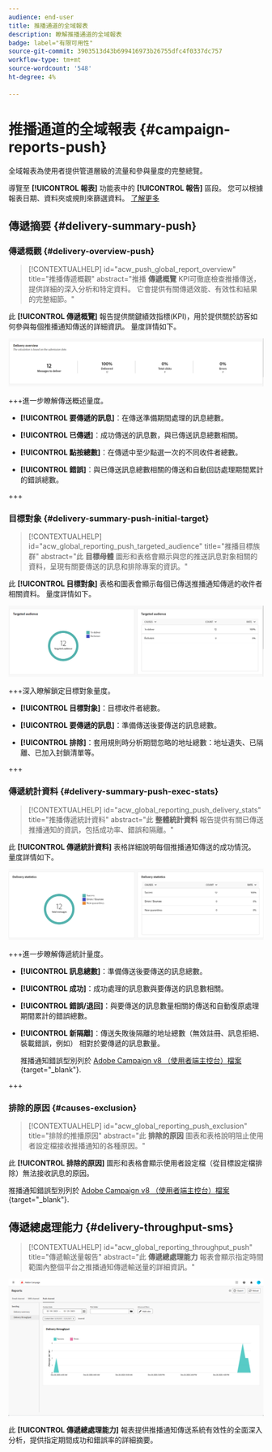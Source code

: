 ```yaml
---
audience: end-user
title: 推播通道的全域報表
description: 瞭解推播通道的全域報表
badge: label="有限可用性"
source-git-commit: 3903513d43b699416973b26755dfc4f0337dc757
workflow-type: tm+mt
source-wordcount: '548'
ht-degree: 4%

---
```


# 推播通道的全域報表 {#campaign-reports-push}

全域報表為使用者提供管道層級的流量和參與量度的完整總覽。

導覽至 **[!UICONTROL 報表]** 功能表中的 **[!UICONTROL 報告]** 區段。 您可以根據報表日期、資料夾或規則來篩選資料。 [了解更多](global-reports.md)

## 傳遞摘要 {#delivery-summary-push}

### 傳遞概觀 {#delivery-overview-push}

>[!CONTEXTUALHELP]
>id="acw_push_global_report_overview"
>title="推播傳遞概觀"
>abstract="推播 **傳遞概覽** KPI可徹底檢查推播傳送，提供詳細的深入分析和特定資料。 它會提供有關傳遞效能、有效性和結果的完整細節。"

此 **[!UICONTROL 傳遞概覽]** 報告提供關鍵績效指標(KPI)，用於提供關於訪客如何參與每個推播通知傳送的詳細資訊。 量度詳情如下。

![](assets/global_report_push_delivery_overview.png)

+++進一步瞭解傳送概述量度。

* **[!UICONTROL 要傳遞的訊息]**：在傳送準備期間處理的訊息總數。

* **[!UICONTROL 已傳遞]**：成功傳送的訊息數，與已傳送訊息總數相關。

* **[!UICONTROL 點按總數]**：在傳遞中至少點選一次的不同收件者總數。

* **[!UICONTROL 錯誤]**：與已傳送訊息總數相關的傳送和自動回訪處理期間累計的錯誤總數。

+++

### 目標對象 {#delivery-summary-push-initial-target}

>[!CONTEXTUALHELP]
>id="acw_global_reporting_push_targeted_audience"
>title="推播目標族群"
>abstract="此 **目標母體** 圖形和表格會顯示與您的推送訊息對象相關的資料，呈現有關要傳送的訊息和排除專案的資訊。"

此 **[!UICONTROL 目標對象]** 表格和圖表會顯示每個已傳送推播通知傳遞的收件者相關資料。 量度詳情如下。

![](assets/global_report_push_targeted_audience.png)

+++深入瞭解鎖定目標對象量度。

* **[!UICONTROL 目標對象]**：目標收件者總數。

* **[!UICONTROL 要傳遞的訊息]**：準備傳送後要傳送的訊息總數。

* **[!UICONTROL 排除]**：套用規則時分析期間忽略的地址總數：地址遺失、已隔離、已加入封鎖清單等。

+++

### 傳遞統計資料 {#delivery-summary-push-exec-stats}

>[!CONTEXTUALHELP]
>id="acw_global_reporting_push_delivery_stats"
>title="推播傳遞統計資料"
>abstract="此 **整體統計資料** 報告提供有關已傳送推播通知的資訊，包括成功率、錯誤和隔離。"

此 **[!UICONTROL 傳遞統計資料]** 表格詳細說明每個推播通知傳送的成功情況。 量度詳情如下。

![](assets/global_report_push_delivery_statistics.png)

+++進一步瞭解傳遞統計量度。

* **[!UICONTROL 訊息總數]**：準備傳送後要傳送的訊息總數。

* **[!UICONTROL 成功]**：成功處理的訊息數與要傳送的訊息數相關。

* **[!UICONTROL 錯誤/退回]**：與要傳送的訊息數量相關的傳送和自動復原處理期間累計的錯誤總數。

* **[!UICONTROL 新隔離]**：傳送失敗後隔離的地址總數（無效註冊、訊息拒絕、裝載錯誤，例如） 相對於要傳遞的訊息數量。

  推播通知錯誤型別列於 [Adobe Campaign v8 （使用者端主控台）檔案](https://experienceleague.adobe.com/docs/campaign/campaign-v8/send/failures/delivery-failures.html#push-error-types){target="_blank"}.

+++

### 排除的原因 {#causes-exclusion}

>[!CONTEXTUALHELP]
>id="acw_global_reporting_push_exclusion"
>title="排除的推播原因"
>abstract="此 **排除的原因** 圖表和表格說明阻止使用者設定檔接收推播通知的各種原因。"

此 **[!UICONTROL 排除的原因]** 圖形和表格會顯示使用者設定檔（從目標設定檔排除）無法接收訊息的原因。

推播通知錯誤型別列於 [Adobe Campaign v8 （使用者端主控台）檔案](https://experienceleague.adobe.com/docs/campaign/campaign-v8/send/failures/delivery-failures.html#push-error-types){target="_blank"}.

## 傳遞總處理能力 {#delivery-throughput-sms}

>[!CONTEXTUALHELP]
>id="acw_global_reporting_throughput_push"
>title="傳遞輸送量報告"
>abstract="此 **傳遞總處理能力** 報表會顯示指定時間範圍內整個平台之推播通知傳遞輸送量的詳細資訊。"

![](assets/global_report_push_delivery_throughput.png)

此 **[!UICONTROL 傳遞總處理能力]** 報表提供推播通知傳送系統有效性的全面深入分析，提供指定期間成功和錯誤率的詳細摘要。

